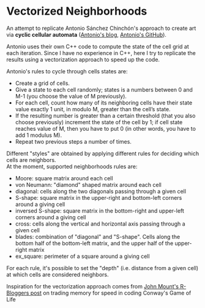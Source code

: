 # Vectorized Neighborhoods

An attempt to replicate Antonio Sánchez Chinchón's approach to create art via **cyclic cellular automata** ([Antonio's blog](https://fronkonstin.com/2021/01/02/neighborhoods-experimenting-with-cyclic-cellular-automata/), [Antonio's GitHub](https://github.com/aschinchon/cyclic-cellular-automata)).

Antonio uses their own C++ code to compute the state of the cell grid at each iteration. Since I have no experience in C++, here I try to replicate the results using a vectorization approach to speed up the code.

Antonio's rules to cycle through cells states are:

+ Create a grid of cells.
+ Give a state to each cell randomly; states is a numbers between 0 and M-1 (you choose the value of M previously).
+ For each cell, count how many of its neighboring cells have their state value exactly 1 unit, in modulo M, greater than the cell’s state.
+ If the resulting number is greater than a certain threshold (that you also choose previously) increment the state of the cell by 1; if cell state reaches value of M, then you have to put 0 (in other words, you have to add 1 modulus M).
+ Repeat two previous steps a number of times.

Different "styles" are obtained by applying different rules for deciding which cells are neighbors.  
At the moment, supported neighborhoods rules are:

- Moore: square matrix around each cell
- von Neumann: "diamond" shaped matrix around each cell
- diagonal: cells along the two diagonals passing through a given cell
- S-shape: square matrix in the upper-right and bottom-left corners around a giving cell
- inversed S-shape: square matrix in the bottom-right and upper-left corners around a giving cell
- cross: cells along the vertical and horizontal axis passing through a given cell
- blades: combination of "diagonal" and "S-shape". Cells along the bottom half of the bottom-left matrix, and the upper half of the upper-right matrix
- ex_square: perimeter of a square around a giving cell

For each rule, it's possible to set the "depth" (i.e. distance from a given cell) at which cells are considered neighbors.

Inspiration for the vectorization approach comes from [John Mount's R-Bloggers post](https://www.r-bloggers.com/2018/10/conways-game-of-life-in-r-or-on-the-importance-of-vectorizing-your-r-code/) on trading memory for speed in coding Conway's Game of Life